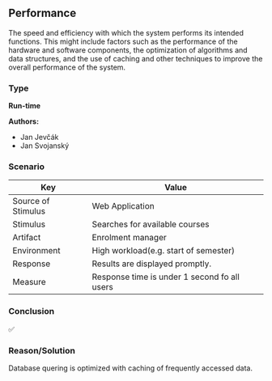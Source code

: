 ## Performance

The speed and efficiency with which the system performs its intended functions. This might include factors such as the performance of the hardware and software components, the optimization of algorithms and data structures, and the use of caching and other techniques to improve the overall performance of the system.

### Type
**Run-time**

**Authors:**
- Jan Jevčák
- Jan Svojanský

### Scenario

| Key                | Value |
|--------------------|-------|
| Source of Stimulus | Web Application |
| Stimulus           | Searches for available courses |
| Artifact           | Enrolment manager |
| Environment        | High workload(e.g. start of semester) |
| Response           | Results are displayed promptly. |
| Measure            | Response time is under 1 second fo all users |

### Conclusion
✅

### Reason/Solution
Database quering is optimized with caching of frequently accessed data.
